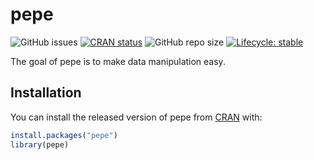 
<!-- README.md is generated from README.Rmd. Please edit that file -->

# pepe

<!-- badges: start -->

![GitHub issues](https://img.shields.io/github/issues/seymakalay/pepe)
[![CRAN
status](https://www.r-pkg.org/badges/version/pepe)](https://CRAN.R-project.org/package=pepe)
![GitHub repo
size](https://img.shields.io/github/repo-size/seymakalay/pepe)
[![Lifecycle:
stable](https://img.shields.io/badge/lifecycle-stable-brightgreen.svg)](https://lifecycle.r-lib.org/articles/stages.html#stable)
<!-- badges: end -->

The goal of pepe is to make data manipulation easy.

## Installation

You can install the released version of pepe from
[CRAN](https://CRAN.R-project.org) with:

``` r
install.packages("pepe")
library(pepe)
```
